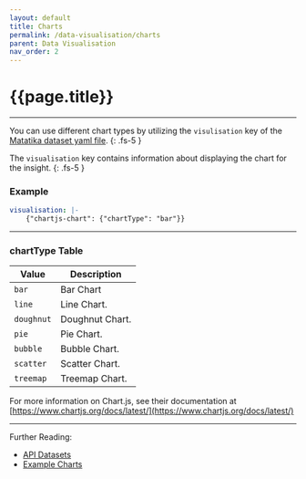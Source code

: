 ```yaml
---
layout: default
title: Charts
permalink: /data-visualisation/charts
parent: Data Visualisation
nav_order: 2
---
```


# {{page.title}}

---

You can use different chart types by utilizing the `visulisation` key of the [Matatika dataset yaml file](../cli/dataset-yaml).
{: .fs-5 }

The `visualisation` key contains information about displaying the chart for the insight.
{: .fs-5 }

### Example

```yaml
visualisation: |-
    {"chartjs-chart": {"chartType": "bar"}}
```

---

### chartType Table

Value | Description
----- | -----------
`bar` | Bar Chart
`line` | Line Chart.
`doughnut` | Doughnut Chart.
`pie` | Pie Chart.
`bubble` | Bubble Chart.
`scatter` | Scatter Chart.
`treemap` | Treemap Chart.

For more information on Chart.js, see their documentation at [https://www.chartjs.org/docs/latest/](https://www.chartjs.org/docs/latest/)

---

Further Reading: 

- [API Datasets](../api/resources/datasets)
- [Example Charts](examples)